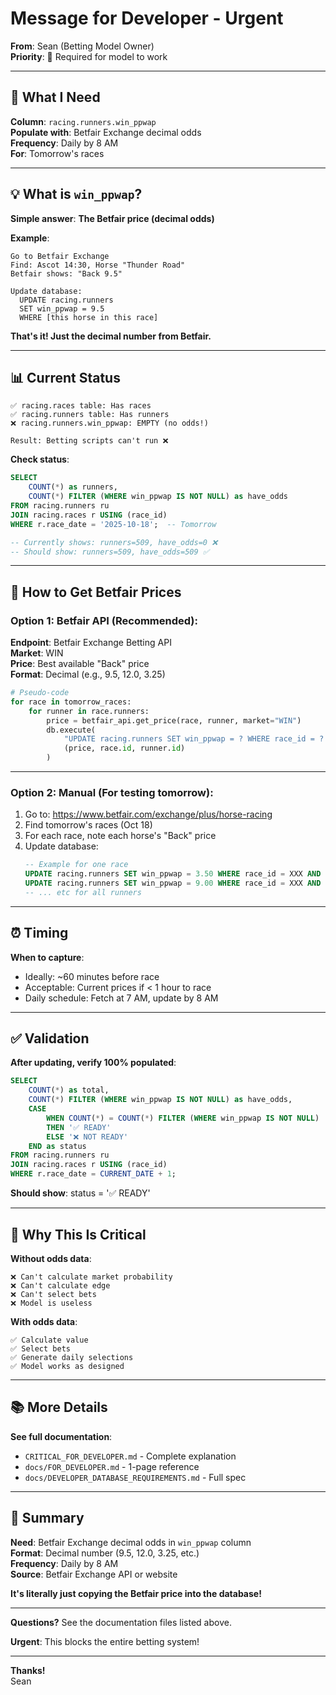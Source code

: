 # Message for Developer - Urgent

**From**: Sean (Betting Model Owner)  
**Priority**: 🔴 Required for model to work

---

## 🎯 **What I Need**

**Column**: `racing.runners.win_ppwap`  
**Populate with**: Betfair Exchange decimal odds  
**Frequency**: Daily by 8 AM  
**For**: Tomorrow's races

---

## 💡 **What is `win_ppwap`?**

**Simple answer**: **The Betfair price (decimal odds)**

**Example**:
```
Go to Betfair Exchange
Find: Ascot 14:30, Horse "Thunder Road"
Betfair shows: "Back 9.5"

Update database:
  UPDATE racing.runners 
  SET win_ppwap = 9.5
  WHERE [this horse in this race]
```

**That's it! Just the decimal number from Betfair.**

---

## 📊 **Current Status**

```
✅ racing.races table: Has races
✅ racing.runners table: Has runners
❌ racing.runners.win_ppwap: EMPTY (no odds!)

Result: Betting scripts can't run ❌
```

**Check status**:
```sql
SELECT 
    COUNT(*) as runners,
    COUNT(*) FILTER (WHERE win_ppwap IS NOT NULL) as have_odds
FROM racing.runners ru
JOIN racing.races r USING (race_id)
WHERE r.race_date = '2025-10-18';  -- Tomorrow

-- Currently shows: runners=509, have_odds=0 ❌
-- Should show: runners=509, have_odds=509 ✅
```

---

## 🔧 **How to Get Betfair Prices**

### **Option 1: Betfair API** (Recommended):

**Endpoint**: Betfair Exchange Betting API  
**Market**: WIN  
**Price**: Best available "Back" price  
**Format**: Decimal (e.g., 9.5, 12.0, 3.25)

```python
# Pseudo-code
for race in tomorrow_races:
    for runner in race.runners:
        price = betfair_api.get_price(race, runner, market="WIN")
        db.execute(
            "UPDATE racing.runners SET win_ppwap = ? WHERE race_id = ? AND horse_id = ?",
            (price, race.id, runner.id)
        )
```

---

### **Option 2: Manual** (For testing tomorrow):

1. Go to: https://www.betfair.com/exchange/plus/horse-racing
2. Find tomorrow's races (Oct 18)
3. For each race, note each horse's "Back" price
4. Update database:
   ```sql
   -- Example for one race
   UPDATE racing.runners SET win_ppwap = 3.50 WHERE race_id = XXX AND horse_id = YYY;
   UPDATE racing.runners SET win_ppwap = 9.00 WHERE race_id = XXX AND horse_id = ZZZ;
   -- ... etc for all runners
   ```

---

## ⏰ **Timing**

**When to capture**:
- Ideally: ~60 minutes before race
- Acceptable: Current prices if < 1 hour to race
- Daily schedule: Fetch at 7 AM, update by 8 AM

---

## ✅ **Validation**

**After updating, verify 100% populated**:

```sql
SELECT 
    COUNT(*) as total,
    COUNT(*) FILTER (WHERE win_ppwap IS NOT NULL) as have_odds,
    CASE 
        WHEN COUNT(*) = COUNT(*) FILTER (WHERE win_ppwap IS NOT NULL) 
        THEN '✅ READY' 
        ELSE '❌ NOT READY' 
    END as status
FROM racing.runners ru
JOIN racing.races r USING (race_id)
WHERE r.race_date = CURRENT_DATE + 1;
```

**Should show**: status = '✅ READY'

---

## 🚨 **Why This Is Critical**

**Without odds data**:
```
❌ Can't calculate market probability
❌ Can't calculate edge
❌ Can't select bets
❌ Model is useless
```

**With odds data**:
```
✅ Calculate value
✅ Select bets
✅ Generate daily selections
✅ Model works as designed
```

---

## 📚 **More Details**

**See full documentation**:
- `CRITICAL_FOR_DEVELOPER.md` - Complete explanation
- `docs/FOR_DEVELOPER.md` - 1-page reference
- `docs/DEVELOPER_DATABASE_REQUIREMENTS.md` - Full spec

---

## 🎯 **Summary**

**Need**: Betfair Exchange decimal odds in `win_ppwap` column  
**Format**: Decimal number (9.5, 12.0, 3.25, etc.)  
**Frequency**: Daily by 8 AM  
**Source**: Betfair Exchange API or website  

**It's literally just copying the Betfair price into the database!**

---

**Questions?** See the documentation files listed above.

**Urgent**: This blocks the entire betting system!

---

**Thanks!**  
Sean

